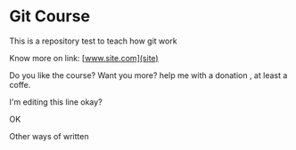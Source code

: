 # Git Course

This is a repository test to teach how git work

Know more on link: [www.site.com](site)

Do you like the course? Want you more? help me with a donation , at least a coffe.

I'm editing this line okay?

OK

Other ways of written